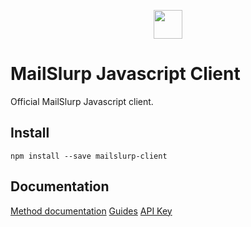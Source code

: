 <p align="center">
  <img src="https://www.mailslurp.com/logo.svg" height="46px" alt="">
</p>

# MailSlurp Javascript Client

Official MailSlurp Javascript client.

## Install
`npm install --save mailslurp-client`

## Documentation
[Method documentation](./docs/classes/_index_.mailslurp.md)
[Guides](https://www.mailslurp/guides/)
[API Key](https://app.mailslurp.com/sign-up/)




